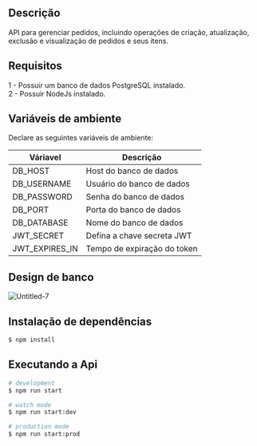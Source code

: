 
## Descrição

API para gerenciar pedidos, incluindo operações de criação, atualização, exclusão e visualização de pedidos e seus itens.

## Requisitos

1 - Possuir um banco de dados PostgreSQL instalado.
<br>
2 - Possuir NodeJs instalado.

## Variáveis de ambiente

Declare as seguintes variáveis de ambiente:

|Váriavel|Descrição|
| --- | --- |
| DB_HOST | Host do banco de dados |
| DB_USERNAME | Usuário do banco de dados |
| DB_PASSWORD | Senha do banco de dados |
| DB_PORT | Porta do banco de dados |
| DB_DATABASE | Nome do banco de dados |
|JWT_SECRET| Defina a chave secreta JWT |
| JWT_EXPIRES_IN | Tempo de expiração do token |


## Design de banco

<img src="https://i.ibb.co/HXF17Ty/Agenda-Online.png" alt="Untitled-7" border="0">

## Instalação de dependências

```bash
$ npm install
```

## Executando a Api

```bash
# development
$ npm run start

# watch mode
$ npm run start:dev

# production mode
$ npm run start:prod
```

